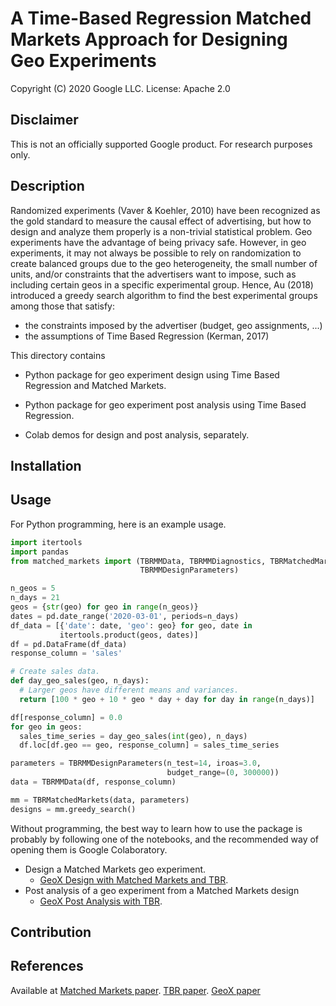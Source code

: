 # A Time-Based Regression Matched Markets Approach for Designing Geo Experiments

Copyright (C) 2020 Google LLC. License: Apache 2.0

## Disclaimer

This is not an officially supported Google product. For research purposes only.

## Description

Randomized experiments (Vaver & Koehler, 2010) have been recognized as the
gold standard to measure the causal effect of advertising, but how to design
and analyze them properly is a non-trivial statistical problem.
Geo experiments have the advantage of being privacy safe. However, in geo experiments, it may
not always be possible to rely on randomization to create balanced groups due to
the geo heterogeneity, the small number of units, and/or constraints that the
advertisers want to impose, such as including certain geos in a specific
experimental group. Hence, Au (2018) introduced a greedy search algorithm to
find the best experimental groups among those that satisfy:
  * the constraints imposed by the advertiser (budget, geo assignments, ...)
  * the assumptions of Time Based Regression (Kerman, 2017)

This directory contains

  * Python package for geo experiment design using Time Based Regression and Matched Markets.

  * Python package for geo experiment post analysis using Time Based Regression.

  * Colab demos for design and post analysis, separately.

## Installation

## Usage

For Python programming, here is an example usage.

```python
import itertools
import pandas
from matched_markets import (TBRMMData, TBRMMDiagnostics, TBRMatchedMarkets,
                             TBRMMDesignParameters)

n_geos = 5
n_days = 21
geos = {str(geo) for geo in range(n_geos)}
dates = pd.date_range('2020-03-01', periods=n_days)
df_data = [{'date': date, 'geo': geo} for geo, date in
           itertools.product(geos, dates)]
df = pd.DataFrame(df_data)
response_column = 'sales'

# Create sales data.
def day_geo_sales(geo, n_days):
  # Larger geos have different means and variances.
  return [100 * geo + 10 * geo * day + day for day in range(n_days)]

df[response_column] = 0.0
for geo in geos:
  sales_time_series = day_geo_sales(int(geo), n_days)
  df.loc[df.geo == geo, response_column] = sales_time_series

parameters = TBRMMDesignParameters(n_test=14, iroas=3.0,
                                   budget_range=(0, 300000))
data = TBRMMData(df, response_column)

mm = TBRMatchedMarkets(data, parameters)
designs = mm.greedy_search()

```

Without programming, the best way to learn how to use the package is probably by
following one of the notebooks, and the recommended way of opening them is
Google Colaboratory.

* Design a Matched Markets geo experiment.
   - [GeoX Design with Matched Markets and TBR](./notebooks/design_colab_for_tbrmm.ipynb).
* Post analysis of a geo experiment from a Matched Markets design
   - [GeoX Post Analysis with TBR](./notebooks/post_analysis_colab_for_tbrmm.ipynb).

## Contribution

## References

Available at
[Matched Markets paper](https://research.google/pubs/pub48983/).
[TBR paper](https://research.google/pubs/pub45950/).
[GeoX paper](https://research.google/pubs/pub38355/)
